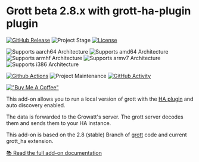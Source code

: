 # Grott beta 2.8.x with grott-ha-plugin plugin

[![GitHub Release][releases-shield]][releases] ![Project Stage][project-stage-shield] [![License][license-shield]](LICENSE.md)

![Supports aarch64 Architecture][aarch64-shield] ![Supports amd64 Architecture][amd64-shield] ![Supports armhf Architecture][armhf-shield] ![Supports armv7 Architecture][armv7-shield] ![Supports i386 Architecture][i386-shield]

[![Github Actions][github-actions-shield]][github-actions] ![Project Maintenance][maintenance-shield] [![GitHub Activity][commits-shield]][commits]

[!["Buy Me A Coffee"](https://www.buymeacoffee.com/assets/img/custom_images/orange_img.png)](https://www.buymeacoffee.com/egguy)

This add-on allows you to run a local version of grott with the [HA plugin](https://pypi.org/project/grott-ha-plugin/)
and auto discovery enabled.

The data is forwarded to the Growatt's server.
The grott server decodes them and sends them to your HA instance.

This add-on is based on the 2.8 (stable) Branch of [grott](https://github.com/johanmeijer/grott) code and current grott_ha extension.

[:books: Read the full add-on documentation][docs]

[aarch64-shield]: https://img.shields.io/badge/aarch64-yes-green.svg
[amd64-shield]: https://img.shields.io/badge/amd64-yes-green.svg
[armhf-shield]: https://img.shields.io/badge/armhf-yes-green.svg
[armv7-shield]: https://img.shields.io/badge/armv7-yes-green.svg
[commits-shield]: https://img.shields.io/github/commit-activity/y/egguy/addon-grott.svg
[commits]: https://github.com/egguy/addon-grott/commits/main
[github-actions-shield]: https://github.com/egguy/addon-grott/workflows/CI/badge.svg
[github-actions]: https://github.com/egguy/addon-grott/actions
[i386-shield]: https://img.shields.io/badge/i386-yes-green.svg
[license-shield]: https://img.shields.io/github/license/egguy/addon-grott.svg
[maintenance-shield]: https://img.shields.io/maintenance/yes/2023.svg
[project-stage-shield]: https://img.shields.io/badge/project%20stage-stable-green.svg
[releases-shield]: https://img.shields.io/github/release/egguy/addon-grott.svg
[releases]: https://github.com/egguy/addon-grott/releases
[docs]: https://github.com/egguy/addon-grott/blob/main/grott/DOCS.md
